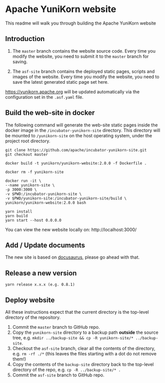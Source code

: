 <!--
 * Licensed to the Apache Software Foundation (ASF) under one
 * or more contributor license agreements.  See the NOTICE file
 * distributed with this work for additional information
 * regarding copyright ownership.  The ASF licenses this file
 * to you under the Apache License, Version 2.0 (the
 * "License"); you may not use this file except in compliance
 * with the License.  You may obtain a copy of the License at
 *
 *     http://www.apache.org/licenses/LICENSE-2.0
 *
 * Unless required by applicable law or agreed to in writing, software
 * distributed under the License is distributed on an "AS IS" BASIS,
 * WITHOUT WARRANTIES OR CONDITIONS OF ANY KIND, either express or implied.
 * See the License for the specific language governing permissions and
 * limitations under the License.
 -->
# Apache YuniKorn website

This readme will walk you through building the Apache YuniKorn website

## Introduction

1. The `master` branch contains the website source code. Every time you modify the website, you need to submit it to the `master` branch for saving.

2. The `asf-site` branch contains the deployed static pages, scripts and images of the website. Every time you modify the website, you need to save the latest generated static page set here.

https://yunikorn.apache.org will be updated automatically via the configuration set in the `.asf.yaml` file.

## Build the web-site in docker

The following command will generate the web-site static pages inside the docker image in the `/incubator-yunikorn-site` directory.
This directory will be mounted to `/yunikorn-site` on the host operating system, under the project root directory.

```
git clone https://github.com/apache/incubator-yunikorn-site.git
git checkout master

docker build -t yunikorn/yunikorn-website:2.0.0 -f Dockerfile .

docker rm -f yunikorn-site

docker run -it \
--name yunikorn-site \
-p 3000:3000 \
-v $PWD:/incubator-yunikorn-site \
-v $PWD/yunikorn-site:/incubator-yunikorn-site/build \
yunikorn/yunikorn-website:2.0.0 bash

yarn install
yarn build
yarn start --host 0.0.0.0
```

You can view the new website locally on: http://localhost:3000/

## Add / Update documents

The new site is based on [docusaurus](https://v2.docusaurus.io/docs/docs-introduction), please go ahead with that.

## Release a new version

```
yarn release x.x.x (e.g. 0.8.1)
```

## Deploy website

All these instructions expect that the current directory is the top-level directory of the repository.

1. Commit the `master` branch to GitHub repo.
1. Copy the `yunikorn-site` directory to a backup path **outside** the source tree, e.g. `mkdir ../backup-site && cp -R yunikorn-site/* ../backup-site`.
1. Checkout the `asf-site` branch, clear all the contents of the directory, e.g. `rm -rf ./*` (this leaves the files starting with a dot do not remove them!)
1. Copy the contents of the `backup-site` directory back to the top-level directory of the repo, e.g. `cp -R ../backup-site/* .`
1. Commit the `asf-site` branch to GitHub repo.
